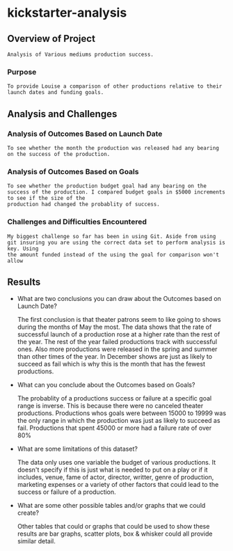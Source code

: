 # kickstarter-analysis

## Overview of Project

	Analysis of Various mediums production success.
	
### Purpose
	
	To provide Louise a comparison of other productions relative to their launch dates and funding goals.

## Analysis and Challenges


### Analysis of Outcomes Based on Launch Date

	To see whether the month the production was released had any bearing on the success of the production.

### Analysis of Outcomes Based on Goals
	
	To see whether the production budget goal had any bearing on the success of the production. I compared budget goals in $5000 increments to see if the size of the 
	production had changed the probablity of success.
	
### Challenges and Difficulties Encountered

	My biggest challenge so far has been in using Git. Aside from using git insuring you are using the correct data set to perform analysis is key. Using
	the amount funded instead of the using the goal for comparison won't allow

## Results

- What are two conclusions you can draw about the Outcomes based on Launch Date?
	
	The first conclusion is that theater patrons seem to like going to shows during the months of May the most. The data shows that the rate of successful 
	launch of a production rose at a higher rate than the rest of the year. The rest of the year failed productions track with successful ones. Also more 
	productions were released in the spring and summer than other times of the year. In December shows are just as likely to succeed as fail which is why this 
	is the month that has the fewest productions. 

- What can you conclude about the Outcomes based on Goals?
	
	The probablity of a productions success or failure at a specific goal range is inverse. This is because there were no canceled theater productions. 
	Productions whos goals were between 15000 to 19999 was the only range in which the production was just as likely to succeed as fail. Productions that spent 
	45000 or more had a failure rate of over 80%

- What are some limitations of this dataset?
	
	The data only uses one variable the budget of various productions. It doesn't specify if this is just what is needed to put on a play or if it includes,
	venue, fame of actor, director, writter, genre of production, marketing expenses or a variety of other factors that could lead to the success or failure
	of a production.

- What are some other possible tables and/or graphs that we could create?
	
	Other tables that could or graphs that could be used to show these results are bar graphs, scatter plots, box & whisker could all provide similar detail.
	
